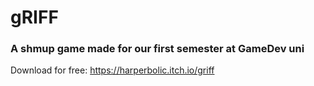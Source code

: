 # gRIFF

### A shmup game made for our first semester at GameDev uni

Download for free: https://harperbolic.itch.io/griff